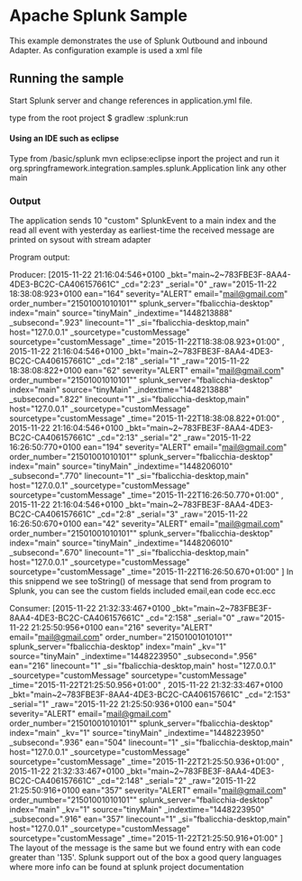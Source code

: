 Apache Splunk Sample
==============

This example demonstrates the use of Splunk Outbound and inbound Adapter.
As configuration example is used a xml file 

## Running the sample

Start Splunk server and change references in application.yml file.

type from the root project
$ gradlew :splunk:run

#### Using an IDE such as eclipse

Type from <spring-integration>/basic/splunk mvn eclipse:eclipse inport the project and run it org.springframework.integration.samples.splunk.Application link any other main

### Output

The application sends 10 "custom" SplunkEvent to a main index and the read all event with yesterday as earliest-time
the received message are printed on sysout with stream adapter

Program output:

Producer:
[2015-11-22	21:16:04:546+0100 _bkt="main~2~783FBE3F-8AA4-4DE3-BC2C-CA406157661C" _cd="2:23" _serial="0" _raw="2015-11-22	18:38:08:923+0100 ean="164" severity="ALERT" email="mail@gmail.com" order_number="21501001010101"" splunk_server="fbalicchia-desktop" index="main" source="tinyMain" _indextime="1448213888" _subsecond=".923" linecount="1" _si="fbalicchia-desktop,main" host="127.0.0.1" _sourcetype="customMessage" sourcetype="customMessage" _time="2015-11-22T18:38:08.923+01:00"
, 2015-11-22	21:16:04:546+0100 _bkt="main~2~783FBE3F-8AA4-4DE3-BC2C-CA406157661C" _cd="2:18" _serial="1" _raw="2015-11-22	18:38:08:822+0100 ean="62" severity="ALERT" email="mail@gmail.com" order_number="21501001010101"" splunk_server="fbalicchia-desktop" index="main" source="tinyMain" _indextime="1448213888" _subsecond=".822" linecount="1" _si="fbalicchia-desktop,main" host="127.0.0.1" _sourcetype="customMessage" sourcetype="customMessage" _time="2015-11-22T18:38:08.822+01:00"
, 2015-11-22	21:16:04:546+0100 _bkt="main~2~783FBE3F-8AA4-4DE3-BC2C-CA406157661C" _cd="2:13" _serial="2" _raw="2015-11-22	16:26:50:770+0100 ean="194" severity="ALERT" email="mail@gmail.com" order_number="21501001010101"" splunk_server="fbalicchia-desktop" index="main" source="tinyMain" _indextime="1448206010" _subsecond=".770" linecount="1" _si="fbalicchia-desktop,main" host="127.0.0.1" _sourcetype="customMessage" sourcetype="customMessage" _time="2015-11-22T16:26:50.770+01:00"
, 2015-11-22	21:16:04:546+0100 _bkt="main~2~783FBE3F-8AA4-4DE3-BC2C-CA406157661C" _cd="2:8" _serial="3" _raw="2015-11-22	16:26:50:670+0100 ean="42" severity="ALERT" email="mail@gmail.com" order_number="21501001010101"" splunk_server="fbalicchia-desktop" index="main" source="tinyMain" _indextime="1448206010" _subsecond=".670" linecount="1" _si="fbalicchia-desktop,main" host="127.0.0.1" _sourcetype="customMessage" sourcetype="customMessage" _time="2015-11-22T16:26:50.670+01:00"
]
In this snippend  we see toString() of message that send from program to Splunk, you can see the custom fields included email,ean code ecc.ecc

Consumer:
[2015-11-22	21:32:33:467+0100 _bkt="main~2~783FBE3F-8AA4-4DE3-BC2C-CA406157661C" _cd="2:158" _serial="0" _raw="2015-11-22	21:25:50:956+0100 ean="216" severity="ALERT" email="mail@gmail.com" order_number="21501001010101"" splunk_server="fbalicchia-desktop" index="main" _kv="1" source="tinyMain" _indextime="1448223950" _subsecond=".956" ean="216" linecount="1" _si="fbalicchia-desktop,main" host="127.0.0.1" _sourcetype="customMessage" sourcetype="customMessage" _time="2015-11-22T21:25:50.956+01:00"
, 2015-11-22	21:32:33:467+0100 _bkt="main~2~783FBE3F-8AA4-4DE3-BC2C-CA406157661C" _cd="2:153" _serial="1" _raw="2015-11-22	21:25:50:936+0100 ean="504" severity="ALERT" email="mail@gmail.com" order_number="21501001010101"" splunk_server="fbalicchia-desktop" index="main" _kv="1" source="tinyMain" _indextime="1448223950" _subsecond=".936" ean="504" linecount="1" _si="fbalicchia-desktop,main" host="127.0.0.1" _sourcetype="customMessage" sourcetype="customMessage" _time="2015-11-22T21:25:50.936+01:00"
, 2015-11-22	21:32:33:467+0100 _bkt="main~2~783FBE3F-8AA4-4DE3-BC2C-CA406157661C" _cd="2:148" _serial="2" _raw="2015-11-22	21:25:50:916+0100 ean="357" severity="ALERT" email="mail@gmail.com" order_number="21501001010101"" splunk_server="fbalicchia-desktop" index="main" _kv="1" source="tinyMain" _indextime="1448223950" _subsecond=".916" ean="357" linecount="1" _si="fbalicchia-desktop,main" host="127.0.0.1" _sourcetype="customMessage" sourcetype="customMessage" _time="2015-11-22T21:25:50.916+01:00"
]
The layout of the message is the same but we found entry with ean code greater than '135'. Splunk support out of the box a good query languages where more info can be found at splunk project documentation 


